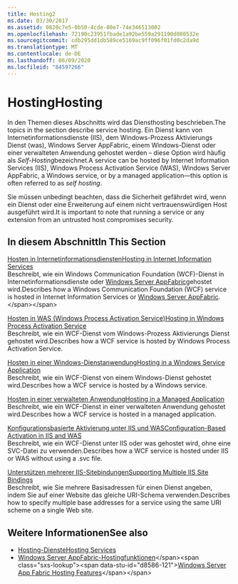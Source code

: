 ```yaml
---
title: Hosting2
ms.date: 03/30/2017
ms.assetid: 0820c7e5-0b50-4cde-80e7-74e346513002
ms.openlocfilehash: 72190c23951fbade1a92be559a291190d080532e
ms.sourcegitcommit: cdb295dd1db589ce5169ac9ff096f01fd0c2da9d
ms.translationtype: MT
ms.contentlocale: de-DE
ms.lasthandoff: 06/09/2020
ms.locfileid: "84597266"
---
```

# <a name="hosting"></a><span data-ttu-id="d8586-102">Hosting</span><span class="sxs-lookup"><span data-stu-id="d8586-102">Hosting</span></span>
<span data-ttu-id="d8586-103">In den Themen dieses Abschnitts wird das Diensthosting beschrieben.</span><span class="sxs-lookup"><span data-stu-id="d8586-103">The topics in the section describe service hosting.</span></span> <span data-ttu-id="d8586-104">Ein Dienst kann von Internetinformationsdienste (IIS), dem Windows-Prozess Aktivierungs Dienst (was), Windows Server AppFabric, einem Windows-Dienst oder einer verwalteten Anwendung gehostet werden – diese Option wird häufig als *Self-Hosting*bezeichnet.</span><span class="sxs-lookup"><span data-stu-id="d8586-104">A service can be hosted by Internet Information Services (IIS), Windows Process Activation Service (WAS), Windows Server AppFabric, a Windows service, or by a managed application—this option is often referred to as *self hosting*.</span></span>  
  
 <span data-ttu-id="d8586-105">Sie müssen unbedingt beachten, dass die Sicherheit gefährdet wird, wenn ein Dienst oder eine Erweiterung auf einem nicht vertrauenswürdigen Host ausgeführt wird.</span><span class="sxs-lookup"><span data-stu-id="d8586-105">It is important to note that running a service or any extension from an untrusted host compromises security.</span></span>  
  
## <a name="in-this-section"></a><span data-ttu-id="d8586-106">In diesem Abschnitt</span><span class="sxs-lookup"><span data-stu-id="d8586-106">In This Section</span></span>  
 [<span data-ttu-id="d8586-107">Hosten in Internetinformationsdiensten</span><span class="sxs-lookup"><span data-stu-id="d8586-107">Hosting in Internet Information Services</span></span>](hosting-in-internet-information-services.md)  
 <span data-ttu-id="d8586-108">Beschreibt, wie ein Windows Communication Foundation (WCF)-Dienst in Internetinformationsdienste oder [Windows Server AppFabric](https://docs.microsoft.com/previous-versions/appfabric/ff384253(v=azure.10))gehostet wird.</span><span class="sxs-lookup"><span data-stu-id="d8586-108">Describes how a Windows Communication Foundation (WCF) service is hosted in Internet Information Services or [Windows Server AppFabric](https://docs.microsoft.com/previous-versions/appfabric/ff384253(v=azure.10)).</span></span>  
  
 [<span data-ttu-id="d8586-109">Hosten in WAS (Windows Process Activation Service)</span><span class="sxs-lookup"><span data-stu-id="d8586-109">Hosting in Windows Process Activation Service</span></span>](hosting-in-windows-process-activation-service.md)  
 <span data-ttu-id="d8586-110">Beschreibt, wie ein WCF-Dienst vom Windows-Prozess Aktivierungs Dienst gehostet wird.</span><span class="sxs-lookup"><span data-stu-id="d8586-110">Describes how a WCF service is hosted by Windows Process Activation Service.</span></span>  
  
 [<span data-ttu-id="d8586-111">Hosten in einer Windows-Dienstanwendung</span><span class="sxs-lookup"><span data-stu-id="d8586-111">Hosting in a Windows Service Application</span></span>](hosting-in-a-windows-service-application.md)  
 <span data-ttu-id="d8586-112">Beschreibt, wie ein WCF-Dienst von einem Windows-Dienst gehostet wird.</span><span class="sxs-lookup"><span data-stu-id="d8586-112">Describes how a WCF service is hosted by a Windows service.</span></span>  
  
 [<span data-ttu-id="d8586-113">Hosten in einer verwalteten Anwendung</span><span class="sxs-lookup"><span data-stu-id="d8586-113">Hosting in a Managed Application</span></span>](hosting-in-a-managed-application.md)  
 <span data-ttu-id="d8586-114">Beschreibt, wie ein WCF-Dienst in einer verwalteten Anwendung gehostet wird.</span><span class="sxs-lookup"><span data-stu-id="d8586-114">Describes how a WCF service is hosted in a managed application.</span></span>  
  
 [<span data-ttu-id="d8586-115">Konfigurationsbasierte Aktivierung unter IIS und WAS</span><span class="sxs-lookup"><span data-stu-id="d8586-115">Configuration-Based Activation in IIS and WAS</span></span>](configuration-based-activation-in-iis-and-was.md)  
 <span data-ttu-id="d8586-116">Beschreibt, wie ein WCF-Dienst unter IIS oder was gehostet wird, ohne eine SVC-Datei zu verwenden.</span><span class="sxs-lookup"><span data-stu-id="d8586-116">Describes how a WCF service is hosted under IIS or WAS without using a .svc file.</span></span>  
  
 [<span data-ttu-id="d8586-117">Unterstützen mehrerer IIS-Sitebindungen</span><span class="sxs-lookup"><span data-stu-id="d8586-117">Supporting Multiple IIS Site Bindings</span></span>](supporting-multiple-iis-site-bindings.md)  
 <span data-ttu-id="d8586-118">Beschreibt, wie Sie mehrere Basisadressen für einen Dienst angeben, indem Sie auf einer Website das gleiche URI-Schema verwenden.</span><span class="sxs-lookup"><span data-stu-id="d8586-118">Describes how to specify multiple base addresses for a service using the same URI scheme on a single Web site.</span></span>  
  
## <a name="see-also"></a><span data-ttu-id="d8586-119">Weitere Informationen</span><span class="sxs-lookup"><span data-stu-id="d8586-119">See also</span></span>

- [<span data-ttu-id="d8586-120">Hosting-Dienste</span><span class="sxs-lookup"><span data-stu-id="d8586-120">Hosting Services</span></span>](../hosting-services.md)
- <span data-ttu-id="d8586-121">[Windows Server AppFabric-Hostingfunktionen](https://docs.microsoft.com/previous-versions/appfabric/ee677189(v=azure.10))</span><span class="sxs-lookup"><span data-stu-id="d8586-121">[Windows Server App Fabric Hosting Features](https://docs.microsoft.com/previous-versions/appfabric/ee677189(v=azure.10))</span></span>
